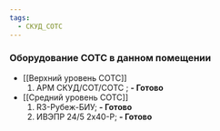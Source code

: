 ```yaml
---
tags:
  - СКУД_СОТС
---
```

### Оборудование СОТС в данном помещении
- [[Верхний уровень СОТС]]
	1. АРМ СКУД/СОТ/СОТС ; **- Готово**
- [[Средний уровень СОТС]]
	1. R3-Рубеж-БИУ; **- Готово**
	2. ИВЭПР 24/5 2х40-Р; **- Готово**

